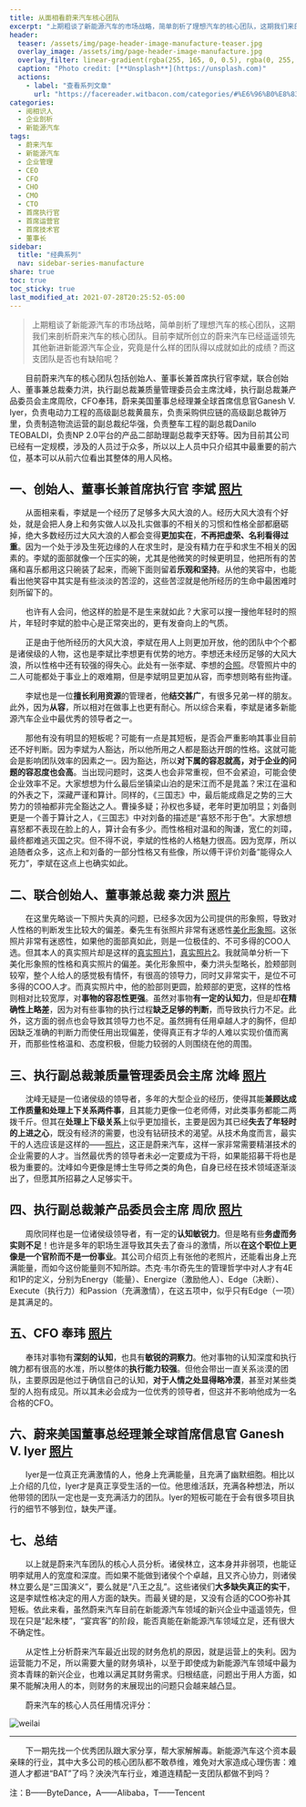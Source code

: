 ```yaml
---
title: 从面相看蔚来汽车核心团队
excerpt: "上期粗谈了新能源汽车的市场战略，简单剖析了理想汽车的核心团队，这期我们来剖析蔚来汽车的核心团队。"
header:
  teaser: /assets/img/page-header-image-manufacture-teaser.jpg
  overlay_image: /assets/img/page-header-image-manufacture.jpg
  overlay_filter: linear-gradient(rgba(255, 165, 0, 0.5), rgba(0, 255, 255, 0.5))
  caption: "Photo credit: [**Unsplash**](https://unsplash.com)"
  actions:
    - label: "查看系列文章"
      url: "https://facereader.witbacon.com/categories/#%E6%96%B0%E8%83%BD%E6%BA%90%E6%B1%BD%E8%BD%A6"
categories:
  - 阅相识人
  - 企业剖析
  - 新能源汽车
tags: 
  - 蔚来汽车
  - 新能源汽车
  - 企业管理
  - CEO
  - CFO
  - CHO
  - CMO
  - CTO
  - 首席执行官
  - 首席运营官
  - 首席技术官
  - 董事长
sidebar:
  title: "经典系列"
  nav: sidebar-series-manufacture
share: true
toc: true
toc_sticky: true
last_modified_at: 2021-07-28T20:25:52-05:00
---
```

> ​	上期粗谈了新能源汽车的市场战略，简单剖析了理想汽车的核心团队，这期我们来剖析蔚来汽车的核心团队。目前李斌所创立的蔚来汽车已经遥遥领先其他新进新能源汽车企业，究竟是什么样的团队得以成就如此的成绩？而这支团队是否也有缺陷呢？

&emsp;&emsp;目前蔚来汽车的核心团队包括创始人、董事长兼首席执行官李斌，联合创始人、董事兼总裁秦力洪，执行副总裁兼质量管理委员会主席沈峰，执行副总裁兼产品委员会主席周欣，CFO奉玮，蔚来美国董事总经理兼全球首席信息官Ganesh V. Iyer，负责电动力工程的高级副总裁黄晨东，负责采购供应链的高级副总裁钟万里，负责制造物流运营的副总裁纪华强，负责整车工程的副总裁Danilo TEOBALDI，负责NP 2.0平台的产品二部助理副总裁李天舒等。因为目前其公司已经有一定规模，涉及的人员过于众多，所以以上人员中只介绍其中最重要的前六位，基本可以从前六位看出其整体的用人风格。

## 一、创始人、董事长兼首席执行官 李斌 [照片](https://cdn.jsdelivr.net/gh/kewtgh/PicSunflowers@main/img/李斌.jpg)

&emsp;&emsp;从面相来看，李斌是一个经历了足够多大风大浪的人。经历大风大浪有个好处，就是会把人身上和务实做人以及扎实做事的不相关的习惯和性格全部都磨砺掉，绝大多数经历过大风大浪的人都会变得**更加实在**，**不再把虚荣、名利看得过重**。因为一个处于涉及生死边缘的人在求生时，是没有精力在乎和求生不相关的因素的。李斌的面部就像一个压实的碗，尤其是他微笑的时候更明显，他把所有的苦痛和喜乐都用这只碗装了起来，而碗下面则留着**乐观和坚持**。从他的笑容中，也能看出他笑容中其实是有些淡淡的苦涩的，这些苦涩就是他所经历的生命中最困难时刻所留下的。

&emsp;&emsp;也许有人会问，他这样的脸是不是生来就如此？大家可以搜一搜他年轻时的照片，年轻时李斌的脸中心是正常突出的，更有发奋向上的气质。

&emsp;&emsp;正是由于他所经历的大风大浪，李斌在用人上则更加开放，他的团队中个个都是诸侯级的人物，这也是李斌比李想更有优势的地方。李想还未经历足够的大风大浪，所以性格中还有较强的得失心。此处有一张李斌、李想的[合照](https://cdn.jsdelivr.net/gh/kewtgh/PicSunflowers@main/img/李斌&李想&何小鹏.jpeg)。尽管照片中的二人可能都处于事业上的艰难期，但是李斌明显更加从容，而李想则略有些拘谨。

&emsp;&emsp;李斌也是一位**擅长利用资源**的管理者，他**结交甚广**，有很多兄弟一样的朋友。此外，因为**从容**，所以相对在做事上也更有耐心。所以综合来看，李斌是诸多新能源汽车企业中最优秀的领导者之一。

&emsp;&emsp;那他有没有明显的短板呢？可能有一点是其短板，是否会严重影响其事业目前还不好判断。因为李斌为人豁达，所以他所用之人都是豁达开朗的性格。这就可能会是影响团队效率的因素之一。因为豁达，所以**对下属的容忍就高，对于企业的问题的容忍度也会高**。当出现问题时，这类人也会非常重视，但不会紧迫，可能会使企业效率不足。大家想想为什么最后坐镇梁山泊的是宋江而不是晁盖？宋江在温和的外表之下，深藏严谨和算计。同样的，《三国志》中，最后能成鼎足之势的三大势力的领袖都非完全豁达之人。曹操多疑；孙权也多疑，老年时更加明显；刘备则更是一个善于算计之人，《三国志》中对刘备的描述是“喜怒不形于色”。大家想想喜怒都不表现在脸上的人，算计会有多少。而性格相对温和的陶谦，宽仁的刘璋，最终都难逃灭国之灾。但不得不说，李斌的性格的人格魅力很高。因为宽厚，所以追随者众多，这点上和刘备的一部分性格又有些像，所以傅干评价刘备“能得众人死力”，李斌在这点上也确实如此。

## 二、联合创始人、董事兼总裁 秦力洪 [照片](https://cdn.jsdelivr.net/gh/kewtgh/PicSunflowers@main/img/秦力洪2.png)

&emsp;&emsp;在这里先略谈一下照片失真的问题，已经多次因为公司提供的形象照，导致对人性格的判断发生比较大的偏差。秦先生有张照片非常有迷惑性[美化形象照](https://cdn.jsdelivr.net/gh/kewtgh/PicSunflowers@main/img/秦力洪.jpg)。这张照片非常有迷惑性，如果他的面部真如此，则是一位极佳的、不可多得的COO人选。但其本人的真实照片却是这样的[真实照片1](https://cdn.jsdelivr.net/gh/kewtgh/PicSunflowers@main/img/秦力洪3.png)，[真实照片2](https://cdn.jsdelivr.net/gh/kewtgh/PicSunflowers@main/img/秦力洪4.jpg)。我就简单分析一下美化形象照的性格和真实照片的偏差。美化形象照中，秦力洪头型略长，脸颊部则较窄，整个人给人的感觉极有情怀，有很高的领导力，同时又非常实干，是位不可多得的COO人才。而真实照片中，他的脸部则更圆，脸颊部的更宽，这样的性格则相对比较宽厚，对**事物的容忍性更强**。虽然对事物**有一定的认知力**，但是却**在精确性上略差**，因为对有些事物的执行过程**缺乏足够的判断**，而导致执行力不足。此外，这方面的弱点也会导致其领导力也不足。虽然拥有任用卓越人才的胸怀，但却因缺乏准确的判断力而使任用出现偏差，使得真正有才华的人难以实现价值而离开，而那些性格温和、态度积极，但能力较弱的人则围绕在他的周围。

## 三、执行副总裁兼质量管理委员会主席 沈峰 [照片](https://cdn.jsdelivr.net/gh/kewtgh/PicSunflowers@main/img/沈峰.jpg)

&emsp;&emsp;沈峰无疑是一位诸侯级的领导者，多年的大型企业的经历，使得其能**兼顾达成工作质量和处理上下关系两件事**，且其能力更像一位老师傅，对此类事务都能二两拨千斤。但其在**处理上下级关系**上似乎更加擅长，主要是因为其已经**失去了年轻时的上进之心**，既没有经济的需要，也没有钻研技术的渴望。从技术角度而言，最实干的人选应该是这样的——[照片](https://cdn.jsdelivr.net/gh/kewtgh/PicSunflowers@main/img/梁孟松.jpg)，这正是蔚来汽车，这样一家非常需要精湛技术的企业需要的人才。当然最优秀的领导者未必一定要成为干将，如果能招募干将也是极为重要的。沈峰如今更像是博士生导师之类的角色，自身已经在技术领域逐渐淡出了，但愿其所招募之人足够实干。

## 四、执行副总裁兼产品委员会主席 周欣 [照片](https://cdn.jsdelivr.net/gh/kewtgh/PicSunflowers@main/img/周欣.jpg)

&emsp;&emsp;周欣同样也是一位诸侯级领导者，有一定的**认知敏锐力**。但是略有些**务虚而务实则不足**！也许是多年的职场生涯导致其失去了奋斗的激情，所以**在这个职位上更像是一个官阶而不是一份事业**。其公司介绍页上有张他的老照片，还能看出身上充满能量，而如今这份能量则不知所踪。杰克·韦尔奇先生的管理哲学中对人才有4E和1P的定义，分别为Energy（能量）、Energize（激励他人）、Edge（决断）、Execute（执行力）和Passion（充满激情），在这五项中，似乎只有Edge（一项）是其满足的。

## 五、CFO 奉玮 [照片](https://cdn.jsdelivr.net/gh/kewtgh/PicSunflowers@main/img/奉玮.jpg)

&emsp;&emsp;奉玮对事物有**深刻的认知**，也具有**敏锐的洞察力**。他对事物的认知深度和执行魄力都有很高的水准，所以整体的**执行能力较强**。但他会带出一直关系淡漠的团队，主要原因是他过于确信自己的认知，**对于人情之处显得略冷漠**，甚至对某些类型的人抱有成见。所以其未必会成为一位优秀的领导者，但这并不影响他成为一名合格的CFO。

## 六、蔚来美国董事总经理兼全球首席信息官 Ganesh V. Iyer [照片](https://cdn-app.nio.com/user/2019/11/28/35326dc4-7bf7-4a11-b0ff-df74e706320e.jpeg)

&emsp;&emsp;Iyer是一位真正充满激情的人，他身上充满能量，且充满了幽默细胞。相比以上介绍的几位，Iyer才是真正享受生活的一位。他思维活跃，充满各种想法，所以他带领的团队一定也是一支充满活力的团队。Iyer的短板可能在于会有很多项目执行的细节不够到位，缺失严谨。

## 七、总结

&emsp;&emsp;以上就是蔚来汽车团队的核心人员分析。诸侯林立，这本身并非弱项，也能证明李斌用人的宽度和深度。而如果不能做到诸侯个个卓越，且又齐心协力，则诸侯林立要么是“三国演义”，要么就是“八王之乱”。这些诸侯们**大多缺失真正的实干**，这是李斌性格决定的用人方面的缺失。而最关键的是，又没有合适的COO弥补其短板。依此来看，虽然蔚来汽车目前在新能源汽车领域的新兴企业中遥遥领先，但现在只是“起朱楼”，“宴宾客”的阶段，能否真能在新能源汽车领域立足，还有很大不确定性。

&emsp;&emsp;从定性上分析蔚来汽车最近出现的财务危机的原因，就是运营上的失利。因为运营能力不足，所以需要大量的财务填补，以至于即使成为新能源汽车领域中最为资本青睐的新兴企业，也难以满足其财务需求。归根结底，问题出于用人方面，如果不能解决用人的本，则财务的末展现出的问题只会越来越凸显。

&emsp;&emsp;蔚来汽车的核心人员任用情况评分：

<img src="https://cdn.jsdelivr.net/gh/kewtgh/PicSunflowers@main/img/weilai.png" alt="weilai"  />

---

&emsp;&emsp;下一期先找一个优秀团队跟大家分享，帮大家解解毒。新能源汽车这个资本最亲睐的行业，其中大多公司的核心团队都不敢恭维，难免对大家造成心理伤害：难道人才都进“BAT”了吗？泱泱汽车行业，难道连精配一支团队都做不到吗？

注：B——ByteDance，A——Alibaba，T——Tencent
